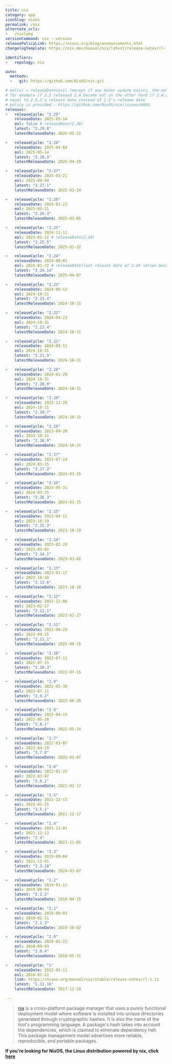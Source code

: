 ```yaml
---
title: nix
category: app
iconSlug: nixos
permalink: /nix
alternate_urls:
-   /nixlang
versionCommand: nix --version
releasePolicyLink: https://nixos.org/blog/announcements.html
changelogTemplate: https://nix.dev/manual/nix/latest/release-notes/rl-__RELEASE_CYCLE__

identifiers:
-   repology: nix

auto:
  methods:
  -   git: https://github.com/NixOS/nix.git

# eol(x) = releaseDate(x+1) (except if any minor update exists, the eol became the date of related latestReleaseDate)
# for example if 2.5 released 2.4 became eol on the other hand if 2.4.2 releases after 2.5 release then EOL of the 2.4 will become
# equal to 2.4.2's release date instead of 2.5's release date
# policy is provided - https://github.com/NixOS/nix/issues/6063
releases:
-   releaseCycle: "2.29"
    releaseDate: 2025-05-14
    eol: false # releaseDate(2.30)
    latest: "2.29.0"
    latestReleaseDate: 2025-05-22

-   releaseCycle: "2.28"
    releaseDate: 2025-04-04
    eol: 2025-05-14
    latest: "2.28.3"
    latestReleaseDate: 2025-04-29

-   releaseCycle: "2.27"
    releaseDate: 2025-03-21
    eol: 2025-04-04
    latest: "2.27.1"
    latestReleaseDate: 2025-03-24

-   releaseCycle: "2.26"
    releaseDate: 2025-01-22
    eol: 2025-03-21
    latest: "2.26.3"
    latestReleaseDate: 2025-03-05

-   releaseCycle: "2.25"
    releaseDate: 2024-11-11
    eol: 2025-01-22 # releaseDate(2.26)
    latest: "2.25.5"
    latestReleaseDate: 2025-01-22

-   releaseCycle: "2.24"
    releaseDate: 2024-08-01
    eol: 2025-01-22 # releaseDate(last release date of 2.24 series because 2.25 released)
    latest: "2.24.14"
    latestReleaseDate: 2025-04-07

-   releaseCycle: "2.23"
    releaseDate: 2024-06-12
    eol: 2024-10-31
    latest: "2.23.4"
    latestReleaseDate: 2024-10-31

-   releaseCycle: "2.22"
    releaseDate: 2024-04-23
    eol: 2024-10-31
    latest: "2.22.4"
    latestReleaseDate: 2024-10-31

-   releaseCycle: "2.21"
    releaseDate: 2024-03-11
    eol: 2024-10-31
    latest: "2.21.5"
    latestReleaseDate: 2024-10-31

-   releaseCycle: "2.20"
    releaseDate: 2024-01-29
    eol: 2024-10-31
    latest: "2.20.9"
    latestReleaseDate: 2024-10-31

-   releaseCycle: "2.19"
    releaseDate: 2023-11-20
    eol: 2024-10-31
    latest: "2.19.7"
    latestReleaseDate: 2024-10-31

-   releaseCycle: "2.18"
    releaseDate: 2023-09-20
    eol: 2024-10-31
    latest: "2.18.9"
    latestReleaseDate: 2024-10-31

-   releaseCycle: "2.17"
    releaseDate: 2023-07-24
    eol: 2024-03-15
    latest: "2.17.2"
    latestReleaseDate: 2024-03-15

-   releaseCycle: "2.16"
    releaseDate: 2023-05-31
    eol: 2024-03-15
    latest: "2.16.3"
    latestReleaseDate: 2024-03-15

-   releaseCycle: "2.15"
    releaseDate: 2023-04-11
    eol: 2023-10-19
    latest: "2.15.3"
    latestReleaseDate: 2023-10-19

-   releaseCycle: "2.14"
    releaseDate: 2023-02-28
    eol: 2023-03-02
    latest: "2.14.1"
    latestReleaseDate: 2023-03-02

-   releaseCycle: "2.13"
    releaseDate: 2023-01-17
    eol: 2023-10-18
    latest: "2.13.6"
    latestReleaseDate: 2023-10-18

-   releaseCycle: "2.12"
    releaseDate: 2022-12-06
    eol: 2023-02-27
    latest: "2.12.1"
    latestReleaseDate: 2023-02-27

-   releaseCycle: "2.11"
    releaseDate: 2022-08-29
    eol: 2022-09-15
    latest: "2.11.1"
    latestReleaseDate: 2022-09-15

-   releaseCycle: "2.10"
    releaseDate: 2022-07-11
    eol: 2022-07-15
    latest: "2.10.3"
    latestReleaseDate: 2022-07-15

-   releaseCycle: "2.9"
    releaseDate: 2022-05-30
    eol: 2022-07-11
    latest: "2.9.2"
    latestReleaseDate: 2022-06-29

-   releaseCycle: "2.8"
    releaseDate: 2022-04-19
    eol: 2022-05-30
    latest: "2.8.1"
    latestReleaseDate: 2022-05-14

-   releaseCycle: "2.7"
    releaseDate: 2022-03-07
    eol: 2022-04-19
    latest: "2.7.0"
    latestReleaseDate: 2022-03-07

-   releaseCycle: "2.6"
    releaseDate: 2022-01-25
    eol: 2022-03-07
    latest: "2.6.1"
    latestReleaseDate: 2022-02-17

-   releaseCycle: "2.5"
    releaseDate: 2021-12-13
    eol: 2022-01-25
    latest: "2.5.1"
    latestReleaseDate: 2021-12-17

-   releaseCycle: "2.4"
    releaseDate: 2021-11-01
    eol: 2021-12-13
    latest: "2.4"
    latestReleaseDate: 2021-11-01

-   releaseCycle: "2.3"
    releaseDate: 2019-09-04
    eol: 2021-11-01
    latest: "2.3.18"
    latestReleaseDate: 2024-03-07

-   releaseCycle: "2.2"
    releaseDate: 2019-01-11
    eol: 2019-09-04
    latest: "2.2.2"
    latestReleaseDate: 2019-04-15

-   releaseCycle: "2.1"
    releaseDate: 2018-09-03
    eol: 2019-01-11
    latest: "2.1.3"
    latestReleaseDate: 2018-10-02

-   releaseCycle: "2.0"
    releaseDate: 2018-02-22
    eol: 2018-09-03
    latest: "2.0.4"
    latestReleaseDate: 2018-05-31

-   releaseCycle: "1"
    releaseDate: 2012-05-11
    eol: 2018-02-22
    link: https://nixos.org/manual/nix/stable/release-notes/rl-1.11
    latest: "1.11.16"
    latestReleaseDate: 2017-12-20

---
```


> [nix](https://nixos.org/) is a cross-platform package manager that uses a purely functional
> deployment model where software is installed into unique directories generated through
> cryptographic hashes. It is also the name of the tool's programming language. A package's hash
> takes into account the dependencies, which is claimed to eliminate dependency hell. This package
> management model advertises more reliable, reproducible, and portable packages.

**If you're looking for NixOS, the Linux distribution powered by nix, click [here](./nixos)**
